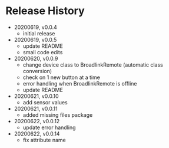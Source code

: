 # Release History

* 20200619, v0.0.4
	* initial release
* 20200619, v0.0.5
	* update README
	* small code edits
* 20200620, v0.0.9
	* change device class to BroadlinkRemote (automatic class conversion)
	* check on 1 new button at a time
	* error handling when BroadlinkRemote is offline
	* update README
* 20200621, v0.0.10
	* add sensor values
* 20200621, v0.0.11
	* added missing files package
* 20200622, v0.0.12
	* update error handling
* 20200622, v0.0.14
	* fix attribute name
